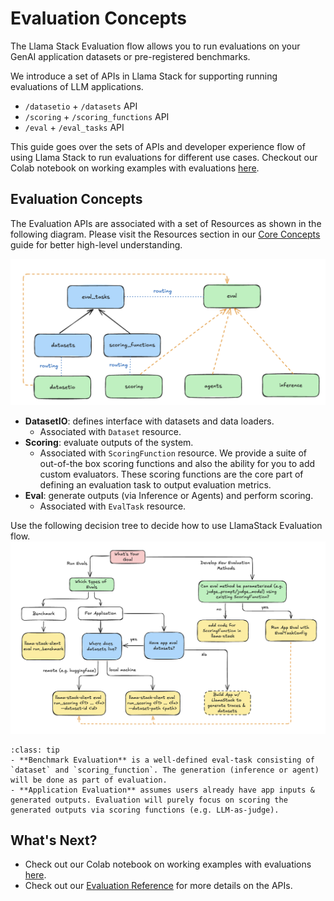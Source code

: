 # Evaluation Concepts

The Llama Stack Evaluation flow allows you to run evaluations on your GenAI application datasets or pre-registered benchmarks.

We introduce a set of APIs in Llama Stack for supporting running evaluations of LLM applications.
- `/datasetio` + `/datasets` API
- `/scoring` + `/scoring_functions` API
- `/eval` + `/eval_tasks` API

This guide goes over the sets of APIs and developer experience flow of using Llama Stack to run evaluations for different use cases. Checkout our Colab notebook on working examples with evaluations [here](https://colab.research.google.com/drive/10CHyykee9j2OigaIcRv47BKG9mrNm0tJ?usp=sharing).


## Evaluation Concepts

The Evaluation APIs are associated with a set of Resources as shown in the following diagram. Please visit the Resources section in our [Core Concepts](../concepts/index.md) guide for better high-level understanding.

![Eval Concepts](../references/evals_reference/resources/eval-concept.png)

- **DatasetIO**: defines interface with datasets and data loaders.
  - Associated with `Dataset` resource.
- **Scoring**: evaluate outputs of the system.
  - Associated with `ScoringFunction` resource. We provide a suite of out-of-the box scoring functions and also the ability for you to add custom evaluators. These scoring functions are the core part of defining an evaluation task to output evaluation metrics.
- **Eval**: generate outputs (via Inference or Agents) and perform scoring.
  - Associated with `EvalTask` resource.


Use the following decision tree to decide how to use LlamaStack Evaluation flow.
![Eval Flow](../references/evals_reference/resources/eval-flow.png)


```{admonition} Note on Benchmark v.s. Application Evaluation
:class: tip
- **Benchmark Evaluation** is a well-defined eval-task consisting of `dataset` and `scoring_function`. The generation (inference or agent) will be done as part of evaluation.
- **Application Evaluation** assumes users already have app inputs & generated outputs. Evaluation will purely focus on scoring the generated outputs via scoring functions (e.g. LLM-as-judge).
```

## What's Next?

- Check out our Colab notebook on working examples with evaluations [here](https://colab.research.google.com/drive/10CHyykee9j2OigaIcRv47BKG9mrNm0tJ?usp=sharing).
- Check out our [Evaluation Reference](../references/evals_reference/index.md) for more details on the APIs.
